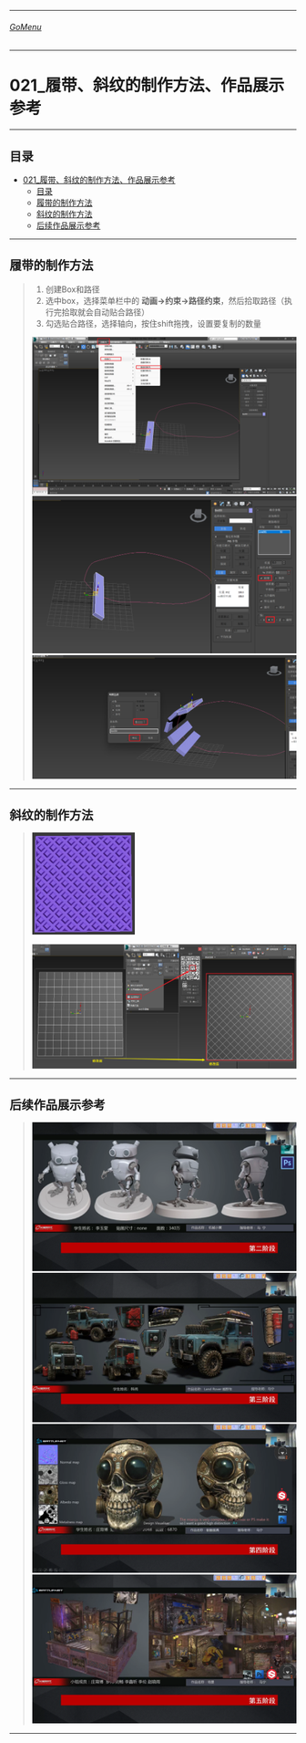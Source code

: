 

___________________________________________________________________________________________
###### [GoMenu](../3DMaxBasicsMenu.md)
___________________________________________________________________________________________
# 021_履带、斜纹的制作方法、作品展示参考


___________________________________________________________________________________________


## 目录

- [021\_履带、斜纹的制作方法、作品展示参考](#021_履带斜纹的制作方法作品展示参考)
  - [目录](#目录)
  - [履带的制作方法](#履带的制作方法)
  - [斜纹的制作方法](#斜纹的制作方法)
  - [后续作品展示参考](#后续作品展示参考)



------

## 履带的制作方法

> 1. 创建Box和路径
> 2. 选中box，选择菜单栏中的 **动画->约束->路径约束**，然后拾取路径（执行完拾取就会自动贴合路径）
> 3. 勾选贴合路径，选择轴向，按住shift拖拽，设置要复制的数量
>
> ![image-20250303034227745](./Image/3DMaxBaseV021/image-20250303034227745.png)![image-20250303034248124](./Image/3DMaxBaseV021/image-20250303034248124.png)![image-20250303034355207](./Image/3DMaxBaseV021/image-20250303034355207.png)

------

## 斜纹的制作方法

> <img src="./Image/3DMaxBaseV021/image-20250303034439893.png" alt="image-20250303034439893" style="zoom:50%;" />
>
> ![image-20250303035002651](./Image/3DMaxBaseV021/image-20250303035002651.png)

------

## 后续作品展示参考
> ![第2节.mp4_021210.617](./Image/3DMaxBaseV021/第2节.mp4_021210.617.png)![第2节.mp4_021227.116](./Image/3DMaxBaseV021/第2节.mp4_021227.116.png)![第2节.mp4_021243.335](./Image/3DMaxBaseV021/第2节.mp4_021243.335.png)![第2节.mp4_021253.243](./Image/3DMaxBaseV021/第2节.mp4_021253.243-1740945322579-2.png)

------